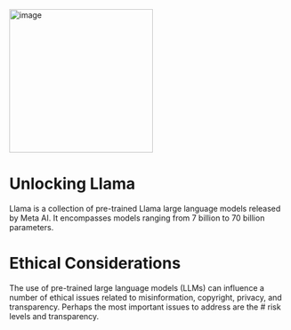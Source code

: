 <img width="258" alt="image" src="https://github.com/oubbatimo/bridgeai_LLMs/assets/92709052/82b3e818-d545-46e5-8eb8-b328bf73b65f">

# Unlocking Llama
Llama is a collection of pre-trained Llama large language models released by Meta AI.  It encompasses models ranging from 7 billion to 70 billion parameters.

# Ethical Considerations
The use of pre-trained large language models (LLMs) can influence a number of ethical issues related to misinformation, copyright, privacy, and transparency.
Perhaps the most important issues to address are the # risk levels and transparency.

